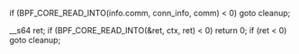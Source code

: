 if (BPF_CORE_READ_INTO(info.comm, conn_info, comm) < 0)
    goto cleanup;


__s64 ret;
if (BPF_CORE_READ_INTO(&ret, ctx, ret) < 0)
    return 0;
if (ret < 0)
    goto cleanup;
    

